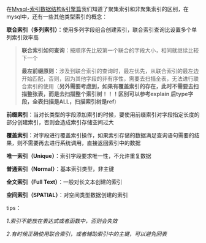 在[Mysql-索引数据结构&引擎篇](https://github.com/MasterWilliamCheng/codeman/blob/main/mysql/Mysql-%E7%B4%A2%E5%BC%95%E6%95%B0%E6%8D%AE%E7%BB%93%E6%9E%84%26%E5%BC%95%E6%93%8E%E7%AF%87.md)我们知道了聚集索引和非聚集索引的区别，在mysql中，还有一些其他类型索引的概念：

**联合索引（多列索引）**：使用多列字段组合创建索引，联合索引查询比设置多个单列索引效率高
> **联合索引如何查询**：按顺序先比较第一个联合的字段大小，相同就继续比较下一个
> 
> **最左前缀原则**：涉及到联合索引的查询时，最左优先，从联合索引的最左边开始匹配，否则，因为其他字段的非有序性，需要去扫描全表，无法进行联合索引的使用（**另外需要考虑到，如果有覆盖索引的存在，此时不需要去扫描整张表，而是去扫描整个索引树！！！区别可以参考explain 后type字段，全表扫描是ALL，扫描索引树是ref**）

**前缀索引**：当对长类型的字段添加索引的时候，要使用前缀索引对字段指定长度的部分创建索引，否则会造成索引存储空间过大

**覆盖索引**：对字段进行覆盖索引操作，如果索引存储的数据满足查询语句需要的结果，则不需要再去进行系统调用，直接返回索引中的数据

**唯一索引（Unique）**：索引字段要求唯一性，不允许重复数据

**普通索引（Normal）**：基本索引类型，非主键

**全文索引（Full Text）**：一般对长文本创建的索引

**空间索引（SPATIAL）**：对空间类型数据创建的索引

tips：

*1.索引不能放在表达式或者函数中，否则会失效*

*2.有时候正确使用联合索引，或者辅助索引中的主键，可以避免回表*
